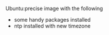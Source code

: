 Ubuntu:precise image with the following
* some handy packages installed 
* ntp installed with new timezone
